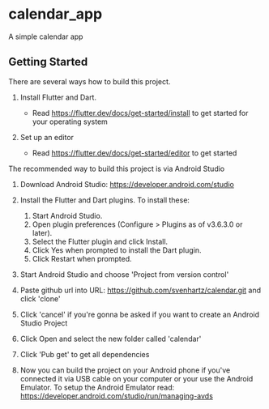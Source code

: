 # calendar_app

A simple calendar app

## Getting Started

There are several ways how to build this project. 

1. Install Flutter and Dart. 
   - Read https://flutter.dev/docs/get-started/install to get started for your operating system

2. Set up an editor
   - Read https://flutter.dev/docs/get-started/editor to get started

The recommended way to build this project is via Android Studio
1. Download Android Studio: https://developer.android.com/studio
2. Install the Flutter and Dart plugins. To install these:
   1. Start Android Studio.
   2. Open plugin preferences (Configure > Plugins as of v3.6.3.0 or later).
   3. Select the Flutter plugin and click Install.
   4. Click Yes when prompted to install the Dart plugin.
   5. Click Restart when prompted.

3. Start Android Studio and choose 'Project from version control' 
4. Paste github url into URL: https://github.com/svenhartz/calendar.git and click 'clone'
5. Click 'cancel' if you're gonna be asked if you want to create an Android Studio Project
6. Click Open and select the new folder called 'calendar'
7. Click 'Pub get' to get all dependencies 
8. Now you can build the project on your Android phone if you've connected it via USB cable on your computer or your use the Android Emulator. 
To setup the Android Emulator read: https://developer.android.com/studio/run/managing-avds   


